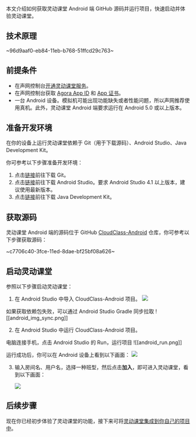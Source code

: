 本文介绍如何获取灵动课堂 Android 端 GitHub 源码并运行项目，快速启动并体验灵动课堂。

## 技术原理

~96d9aaf0-eb84-11eb-b768-51ffcd29c763~

<a name="prerequisites"></a>

## 前提条件

-   在声网控制台[开通灵动课堂服务](/cn/agora-class/agora_class_enable?platform=Web)。
-   在声网控制台获取 [Agora App ID](/cn/Agora%20Platform/get_appid_token#获取-app-id) 和 [App 证书](/cn/Agora%20Platform/get_appid_token#获取-app-证书)。
-   一台 Android 设备。模拟机可能出现功能缺失或者性能问题，所以声网推荐使用真机。此外，灵动课堂 Android 端要求运行在 Android 5.0 或以上版本。

## 准备开发环境

在你的设备上运行灵动课堂依赖于 Git（用于下载源码）、Android Studio、Java Development Kit。

你可参考以下步骤准备开发环境：

1. 点击[链接](https://git-scm.com/downloads)前往下载 Git。
2. 点击[链接](https://developer.android.com/studio)前往下载 Android Studio。要求 Android Studio 4.1 以上版本，建议使用最新版本。
3. 点击[链接](https://www.oracle.com/java/technologies/javase-downloads.html)前往下载 Java Development Kit。

## 获取源码

灵动课堂 Android 端的源码位于 GitHub [CloudClass-Android](https://github.com/AgoraIO-Community/CloudClass-Android) 仓库，你可参考以下步骤获取源码：

~c7706c40-3fce-11ed-8dae-bf25bf08a626~

## 启动灵动课堂

参照以下步骤启动灵动课堂：

1. 在 Android Studio 中导入 CloudClass-Android 项目。
   ![](https://web-cdn.agora.io/docs-files/1648635239823)

  如果获取依赖包失败，可以通过 Android Studio Gradle 同步拉取
![[android_img_sync.png]]

2. 在 Android Studio 中运行 CloudClass-Android 项目。

电脑连接手机，点击 Android Studio 的 Run，运行项目
![[android_run.png]]

运行成功后，你可以在 Android 设备上看到以下画面：
   ![](https://web-cdn.agora.io/docs-files/1648635613438)

3. 输入房间名、用户名，选择一种班型，然后点击**加入**，即可进入灵动课堂，看到以下画面：

   ![](https://web-cdn.agora.io/docs-files/1648635720196)

## 后续步骤

现在你已经初步体验了灵动课堂的功能，接下来可将[灵动课堂集成到你自己的项目中](/cn/agora-class/agora_class_integrate_android?platform=Android)。